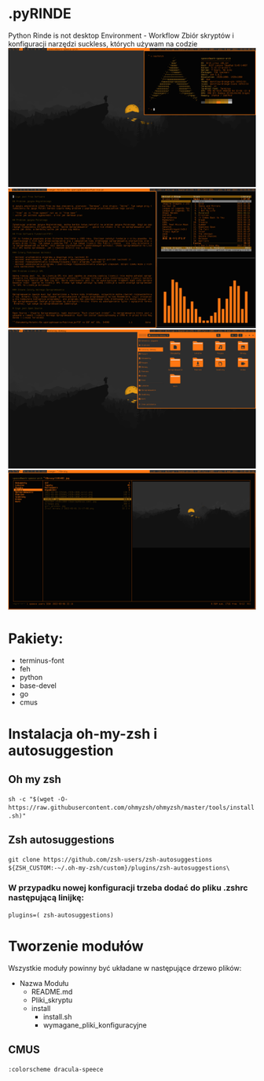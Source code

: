 # .pyRINDE

Python Rinde is not desktop Environment - Workflow
Zbiór skryptów i konfiguracji narzędzi suckless, których używam na codzie
![1](README/1.png)
![2](README/2.png)
![3](README/3.png)
![4](README/4.png)

# Pakiety:

- terminus-font
- feh 
- python
- base-devel
- go
- cmus

# Instalacja oh-my-zsh i autosuggestion

## Oh my zsh

`sh -c "$(wget -O- https://raw.githubusercontent.com/ohmyzsh/ohmyzsh/master/tools/install.sh)"`

## Zsh autosuggestions

`git clone https://github.com/zsh-users/zsh-autosuggestions ${ZSH_CUSTOM:-~/.oh-my-zsh/custom}/plugins/zsh-autosuggestions\`

### W przypadku nowej konfiguracji trzeba dodać do pliku .zshrc następującą linijkę:

`plugins=( zsh-autosuggestions)`
# Tworzenie modułów
Wszystkie moduły powinny być układane w następujące drzewo plików:

- Nazwa Modułu
	- README.md
	- Pliki_skryptu
	- install
		- install.sh
		- wymagane_pliki_konfiguracyjne  


## CMUS
`:colorscheme dracula-speece`
